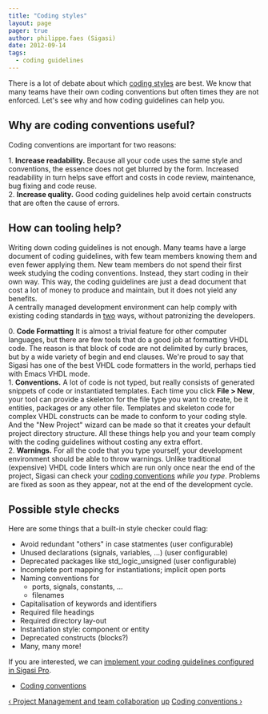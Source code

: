 ```yaml
---
title: "Coding styles"
layout: page 
pager: true
author: philippe.faes (Sigasi)
date: 2012-09-14
tags: 
  - coding guidelines
---
```

<div class="content">
<p>There is a lot of debate about which <a href="/content/coding-conventions">coding styles</a> are best. We know that many teams have their own coding conventions but often times they are not enforced. Let's see why and how coding guidelines can help you.</p>	<h2>Why are coding conventions useful?</h2>	<p>Coding conventions are important for two reasons:</p>	<p>1. <strong>Increase readability.</strong> Because all your code uses the same style and conventions, the essence does not get blurred by the form. Increased readability in turn helps save effort and costs in code review, maintenance, bug fixing and code reuse.<br/>2. <strong>Increase quality.</strong> Good coding guidelines help avoid certain constructs that are often the cause of errors.</p>	<h2>How can tooling help?</h2>	<p>Writing down coding guidelines is not enough. Many teams have a large document of coding guidelines, with few team members knowing them and even fewer applying them. New team members do not spend their first week studying the coding conventions. Instead, they start coding in their own way. This way, the coding guidelines are just a dead document that cost a lot of money to produce and maintain, but it does not yield any benefits.<br/>A centrally managed development environment can help comply with existing coding standards in <a href="http://en.wikipedia.org/wiki/Off-by-one_error" class="elf-external elf-icon">two</a> ways, without patronizing the developers.</p>	<p>0. <strong>Code Formatting</strong> It is almost a trivial feature for other computer languages, but there are few tools that do a good job at formatting VHDL code. The reason is that block of code are not delimited by curly braces, but by a wide variety of begin and end clauses. We're proud to say that Sigasi has one of the best VHDL code formatters in the world, perhaps tied with Emacs VHDL mode.<br/>1. <strong>Conventions.</strong> A lot of code is not typed, but really consists of generated snippets of code or instantiated templates. Each time you click <strong>File &gt; New</strong>, your tool can provide a skeleton for the file type you want to create, be it entities, packages or any other file. Templates and skeleton code for complex VHDL constructs can be made to conform to your coding style. And the "New Project" wizard can be made so that it creates your default project directory structure. All these things help you and your team comply with the coding guidelines without costing any extra effort.<br/>2. <strong>Warnings.</strong> For all the code that you type yourself, your development environment should be able to throw warnings. Unlike traditional (expensive) <span class="caps">VHDL</span> code linters which are run only once near the end of the project, Sigasi can check your <a href="/custom-linting">coding conventions</a> <em>while you type</em>. Problems are fixed as soon as they appear, not at the end of the development cycle.</p>	<h2>Possible style checks</h2>	<p>Here are some things that a built-in style checker could flag:</p>	<ul><li>Avoid redundant "others" in case statmentes (user configurable)</li>		<li>Unused declarations (signals, variables, &#8230;) (user configurable)</li>		<li>Deprecated packages like std_logic_unsigned (user configurable)</li>		<li>Incomplete port mapping for instantiations; implicit open ports</li>		<li>Naming conventions for	<ul><li>ports, signals, constants, &#8230;</li>		<li>filenames</li>	</ul></li>		<li>Capitalisation of keywords and identifiers</li>		<li>Required file headings</li>		<li>Required directory lay-out</li>		<li>Instantiation style: component or entity</li>		<li>Deprecated constructs (blocks?)</li>		<li>Many, many more!</li>	</ul><p>If you are interested, we can <a href="/custom-linting">implement your coding guidelines configured in Sigasi Pro</a>.</p>  <div id="book-navigation-1518" class="book-navigation">    <ul class="menu"><li class="collapsed first last"><a href="/content/coding-conventions">Coding conventions</a></li></ul>        <div class="page-links clear-block">              <a href="/content/project-management-and-team-collaboration" class="page-previous" title="Go to previous page">&#8249; Project Management and team collaboration</a>                    <a href="/content/project-management-and-team-collaboration" class="page-up" title="Go to parent page">up</a>                    <a href="/content/coding-conventions" class="page-next" title="Go to next page">Coding conventions &#8250;</a>          </div>      </div>  </div>

